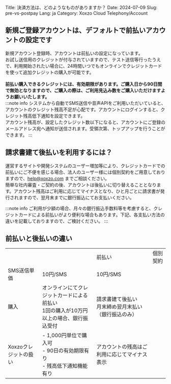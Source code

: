 Title: 決済方法は、どのようなものがありますか？
Date: 2024-07-09
Slug: pre-vs-postpay
Lang: ja
Category: Xoxzo Cloud Telephony/Account

## 新規ご登録アカウントは、デフォルトで前払いアカウントの設定です
新規アカウント登録時、アカウントは前払いの設定になっています。<br>
お試し送信用のクレジットが付与されていますので、テスト送信等行ったうえで、利用開始されたい場合に、24時間いつでもオンラインでクレジットカードを使って追加クレジットの購入が可能です。<br>
<br>
<b>前払い購入できるクレジットには、有効期限があります。ご購入日から90日間で無効となりますので、ご購入の際は、ご利用見込み数をご購入いただけますようお願いいたします。</b>
<br>
:::note info
システムから自動でSMS送信や音声APIをご利用いただいていると、アカウントのクレジット残高不足が心配です。アカウントにログインすると、クレジット残高低下通知を設定できます。<br>
アカウント残高が、設定したクレジット数以下になると、アカウントにご登録のメールアドレス宛へ通知が送信されます。受領次第、トップアップを行うことができます。
:::

## 請求書建て後払いを利用するには？
運営するサイトや開発システムのユーザー増加等により、クレジットカードでの前払いにご不便を感じる場合、法人のユーザー様には個別契約をご用意しておりますので、help@xoxzo.com までご相談ください。<br>
簡単な社内審査・ご契約の後、アカウントは後払いに切り替えることとなります。アカウント残高はご利用に応じてマイナスとなり、ひと月ごとに請求書が発行されますので、翌月末までに銀行振込にてお支払いください。<br>

:::note info
ご利用が少額の場合、月々の銀行振込手数料等を考慮すると、クレジットカードによる前払いがより便利な場合もあります。下記、各支払い方法の違いを記載しておりますので、ご検討ください。
:::


## 前払いと後払いの違い

<table>
<th>
    <td></td>
    <td>前払い</td>
    <td>個別契約</td>
</th>
<tr>
    <td>SMS送信単価</td>
    <td>10円/SMS</td>
    <td>10円/SMS</td>
</tr>
<tr>
    <td>購入</td>
    <td>
    オンラインにてクレジットカードによる前払い<br>
    1回の購入が10万円以上の場合、銀行振込受付
    </td>
    <td>
    請求書建て後払い<br>
    月末締め翌月末払い（銀行振込のみ）
    </td>
</tr>
<tr>
    <td>Xoxzoクレジットの扱い</td>
    <td>
    - 1,000円単位で購入可<br>
    - 90日の有効期限有り<br>
    - 残高低下通知機能有り<br>
    </td>
    <td>
    アカウントの残高はご利用に応じてマイナス表示
    </td>
</tr>
</table>
	
		
	
	
	
